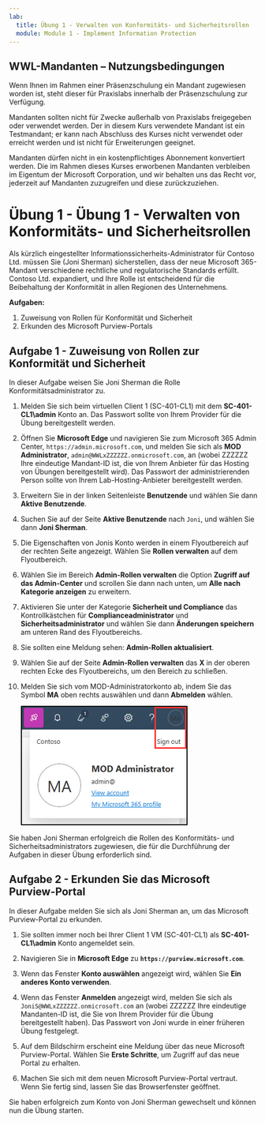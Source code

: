 ```yaml
---
lab:
  title: Übung 1 - Verwalten von Konformitäts- und Sicherheitsrollen
  module: Module 1 - Implement Information Protection
---
```

## WWL-Mandanten – Nutzungsbedingungen

Wenn Ihnen im Rahmen einer Präsenzschulung ein Mandant zugewiesen worden ist, steht dieser für Praxislabs innerhalb der Präsenzschulung zur Verfügung.

Mandanten sollten nicht für Zwecke außerhalb von Praxislabs freigegeben oder verwendet werden. Der in diesem Kurs verwendete Mandant ist ein Testmandant; er kann nach Abschluss des Kurses nicht verwendet oder erreicht werden und ist nicht für Erweiterungen geeignet.

Mandanten dürfen nicht in ein kostenpflichtiges Abonnement konvertiert werden. Die im Rahmen dieses Kurses erworbenen Mandanten verbleiben im Eigentum der Microsoft Corporation, und wir behalten uns das Recht vor, jederzeit auf Mandanten zuzugreifen und diese zurückzuziehen.

# Übung 1 - Übung 1 - Verwalten von Konformitäts- und Sicherheitsrollen

Als kürzlich eingestellter Informationssicherheits-Administrator für Contoso Ltd. müssen Sie (Joni Sherman) sicherstellen, dass der neue Microsoft 365-Mandant verschiedene rechtliche und regulatorische Standards erfüllt. Contoso Ltd. expandiert, und Ihre Rolle ist entscheidend für die Beibehaltung der Konformität in allen Regionen des Unternehmens.

**Aufgaben:**

1. Zuweisung von Rollen für Konformität und Sicherheit
1. Erkunden des Microsoft Purview-Portals

## Aufgabe 1 - Zuweisung von Rollen zur Konformität und Sicherheit

In dieser Aufgabe weisen Sie Joni Sherman die Rolle Konformitätsadministrator zu.

1. Melden Sie sich beim virtuellen Client 1 (SC-401-CL1) mit dem **SC-401-CL1\admin** Konto an. Das Passwort sollte von Ihrem Provider für die Übung bereitgestellt werden.

1. Öffnen Sie **Microsoft Edge** und navigieren Sie zum Microsoft 365 Admin Center, `https://admin.microsoft.com`, und melden Sie sich als **MOD Administrator**, `admin@WWLxZZZZZZ.onmicrosoft.com`, an (wobei ZZZZZZ Ihre eindeutige Mandant-ID ist, die von Ihrem Anbieter für das Hosting von Übungen bereitgestellt wird). Das Passwort der administrierenden Person sollte von Ihrem Lab-Hosting-Anbieter bereitgestellt werden.

1. Erweitern Sie in der linken Seitenleiste **Benutzende** und wählen Sie dann **Aktive Benutzende**.

1. Suchen Sie auf der Seite **Aktive Benutzende** nach `Joni`, und wählen Sie dann **Joni Sherman**.

1. Die Eigenschaften von Jonis Konto werden in einem Flyoutbereich auf der rechten Seite angezeigt. Wählen Sie **Rollen verwalten** auf dem Flyoutbereich.

1. Wählen Sie im Bereich **Admin-Rollen verwalten** die Option **Zugriff auf das Admin-Center** und scrollen Sie dann nach unten, um **Alle nach Kategorie anzeigen** zu erweitern.

1. Aktivieren Sie unter der Kategorie **Sicherheit und Compliance** das Kontrollkästchen für **Complianceadministrator** und **Sicherheitsadministrator** und wählen Sie dann **Änderungen speichern** am unteren Rand des Flyoutbereichs.

1. Sie sollten eine Meldung sehen: **Admin-Rollen aktualisiert**.

1. Wählen Sie auf der Seite **Admin-Rollen verwalten** das **X** in der oberen rechten Ecke des Flyoutbereichs, um den Bereich zu schließen.

1. Melden Sie sich vom MOD-Administratorkonto ab, indem Sie das Symbol **MA** oben rechts auswählen und dann **Abmelden** wählen.

   ![Screenshot zeigt den Navigationspfad zur Abmeldung vom MOD-Administratorkonto.](../Media/sign-out.png)

Sie haben Joni Sherman erfolgreich die Rollen des Konformitäts- und Sicherheitsadministrators zugewiesen, die für die Durchführung der Aufgaben in dieser Übung erforderlich sind.

## Aufgabe 2 - Erkunden Sie das Microsoft Purview-Portal

In dieser Aufgabe melden Sie sich als Joni Sherman an, um das Microsoft Purview-Portal zu erkunden.

1. Sie sollten immer noch bei Ihrer Client 1 VM (SC-401-CL1) als **SC-401-CL1\admin** Konto angemeldet sein.

1. Navigieren Sie in **Microsoft Edge** zu **`https://purview.microsoft.com`**.

1. Wenn das Fenster **Konto auswählen** angezeigt wird, wählen Sie **Ein anderes Konto verwenden**.

1. Wenn das Fenster **Anmelden** angezeigt wird, melden Sie sich als `JoniS@WWLxZZZZZZ.onmicrosoft.com` an (wobei ZZZZZZ Ihre eindeutige Mandanten-ID ist, die Sie von Ihrem Provider für die Übung bereitgestellt haben). Das Passwort von Joni wurde in einer früheren Übung festgelegt.

1. Auf dem Bildschirm erscheint eine Meldung über das neue Microsoft Purview-Portal. Wählen Sie **Erste Schritte**, um Zugriff auf das neue Portal zu erhalten.

1. Machen Sie sich mit dem neuen Microsoft Purview-Portal vertraut. Wenn Sie fertig sind, lassen Sie das Browserfenster geöffnet.

Sie haben erfolgreich zum Konto von Joni Sherman gewechselt und können nun die Übung starten.
